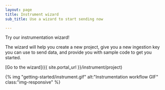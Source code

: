 ```yaml
---
layout: page
title: Instrument wizard
sub_title: Use a wizard to start sending now

---
```


Try our instrumentation wizard!

The wizard will help you create a new project, give you a new ingestion key you can use to send data, and provide you with sample code to get you started.

[Go to the wizard]({{ site.portal_url }}/instrument/project)

{% img "getting-started/instrument.gif" alt:"Instrumentation workflow GIF" class:"img-responsive" %}
